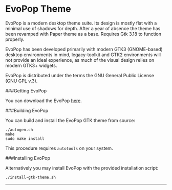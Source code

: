 EvoPop Theme
===========

EvoPop is a modern desktop theme suite. Its design is mostly flat with a minimal use of shadows for depth.
After a year of absence the theme has been revamped with Paper theme as a base.
Requires Gtk 3.18 to function properly.

EvoPop has been developed primarily with modern GTK3 (GNOME-based) desktop environments in mind, legacy-toolkit and GTK2 environments will not provide an ideal experience, as much of the visual design relies on modern GTK3+ widgets.

EvoPop is distributed under the terms the GNU General Public License (GNU GPL v.3).

###Getting EvoPop

You can download the EvoPop [here](https://github.com/poltertec/evopop-gtk-theme).

###Building EvoPop

You can build and install the EvoPop GTK theme from source:

    ./autogen.sh
    make
    sudo make install

This procedure requires ```autotools``` on your system.

###Installing EvoPop

Alternatively you may install EvoPop with the provided installation script:

    ./install-gtk-theme.sh

-----------

